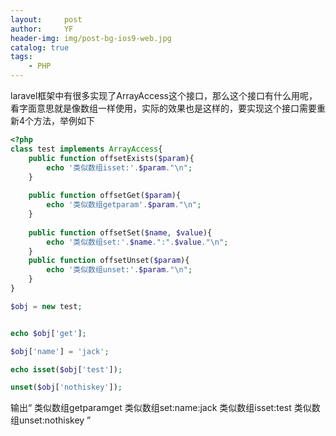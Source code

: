 ```yaml
---
layout:     post
author:     YF
header-img: img/post-bg-ios9-web.jpg
catalog: true
tags:
    - PHP
---
```

laravel框架中有很多实现了ArrayAccess这个接口，那么这个接口有什么用呢，看字面意思就是像数组一样使用，实际的效果也是这样的，要实现这个接口需要重新4个方法，举例如下
```php
<?php
class test implements ArrayAccess{
	public function offsetExists($param){
		echo '类似数组isset:'.$param."\n";
	}
	
	public function offsetGet($param){
		echo '类似数组getparam'.$param."\n";
	}
	
	public function offsetSet($name, $value){
		echo '类似数组set:'.$name.":".$value."\n";
	}
	public function offsetUnset($param){
		echo '类似数组unset:'.$param."\n";
	}
}

$obj = new test;


echo $obj['get'];

$obj['name'] = 'jack';

echo isset($obj['test']);

unset($obj['nothiskey']);
```
输出“
类似数组getparamget
类似数组set:name:jack
类似数组isset:test
类似数组unset:nothiskey
”
